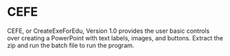 # CEFE

CEFE, or CreateExeForEdu, Version 1.0 provides the user basic controls over creating a PowerPoint with text labels, images, and buttons. Extract the zip and run the batch file to run the program.
